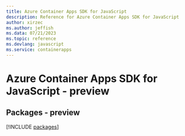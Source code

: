 ```yaml
---
title: Azure Container Apps SDK for JavaScript
description: Reference for Azure Container Apps SDK for JavaScript
author: xirzec
ms.author: jeffish
ms.data: 07/21/2023
ms.topic: reference
ms.devlang: javascript
ms.service: containerapps
---
```

# Azure Container Apps SDK for JavaScript - preview
## Packages - preview
[!INCLUDE [packages](container-apps-index.md)]
